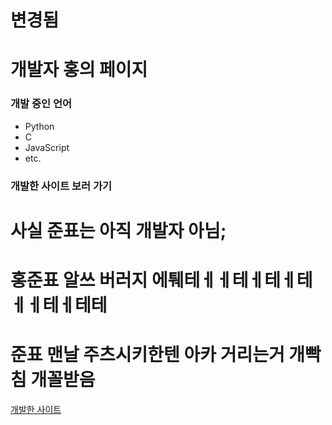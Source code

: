 # 변경됨
# 개발자 홍의 페이지
### 개발 중인 언어
- Python
- C 
- JavaScript
- etc.

### 개발한 사이트 보러 가기
# 사실 준표는 아직 개발자 아님;
# 홍준표 알쓰 버러지 에퉤테ㅔㅔ테ㅔ테ㅔ테ㅔㅔ테ㅔ테테
# 준표 맨날 주츠시키한텐 아카 거리는거 개빡침 개꼴받음
[개발한 사이트](http://wnsvy1237.dothome.co.kr)
